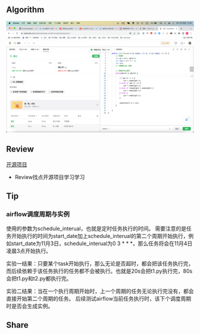 ## Algorithm

![算法](../../images/temp/sisyphus-2023-08-13-lc.png)


## Review
[开源项目](https://github.com/KouShenhai/KCloud-Platform-Alibaba)
* Review找点开源项目学习学习

## Tip
### airflow调度周期与实例
使用的参数为schedule_interual，也就是定时任务执行的时间。
需要注意的是任务开始执行的时间为start_date加上schedule_interual的第二个周期开始执行，例如start_date为11月3日，schedule_interual为0 3 * * *，那么任务将会在11月4日凌晨3点开始执行。

实验一结果：只要某个task开始执行，那么无论是否超时，都会把该任务执行完，而后续依赖于该任务执行的任务都不会被执行。也就是20s会把t1.py执行完，80s会把t1.py和t2.py都执行完。

实验二结果：当在一个执行周期开始时，上一个周期的任务无论执行完没有，都会直接开始第二个周期的任务。
后续测试airflow当前任务执行时，该下个调度周期时是否会生成实例。
## Share
